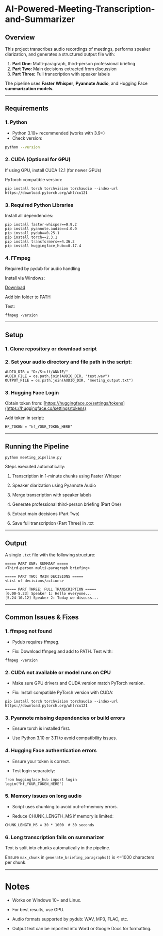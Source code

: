 # AI-Powered-Meeting-Transcription-and-Summarizer

## Overview
This project transcribes audio recordings of meetings, performs speaker diarization, and generates a structured output file with:

1. **Part One:** Multi-paragraph, third-person professional briefing  
2. **Part Two:** Main decisions extracted from discussion  
3. **Part Three:** Full transcription with speaker labels  

The pipeline uses **Faster Whisper**, **Pyannote Audio**, and Hugging Face **summarization models**.

---

## Requirements

### 1. Python

- Python 3.10+ recommended (works with 3.9+)  
- Check version:
```bash
python --version
```

### 2. CUDA (Optional for GPU)

If using GPU, install CUDA 12.1 (for newer GPUs)

PyTorch compatible version:
```
pip install torch torchvision torchaudio --index-url https://download.pytorch.org/whl/cu121
```

### 3. Required Python Libraries

Install all dependencies:
```
pip install faster-whisper==0.9.2
pip install pyannote.audio==4.0.0
pip install pydub==0.25.1
pip install torch==2.3.1
pip install transformers==4.36.2
pip install huggingface_hub==0.17.4
```
### 4. FFmpeg

Required by pydub for audio handling

Install via Windows:

[Download](https://ffmpeg.org/download.html)

Add bin folder to PATH

Test:
```
ffmpeg -version
```

---

## Setup

### 1. Clone repository or download script

### 2. Set your audio directory and file path in the script:
```
AUDIO_DIR = "D:/Stuff/ANNIE/"
AUDIO_FILE = os.path.join(AUDIO_DIR, "test.wav")
OUTPUT_FILE = os.path.join(AUDIO_DIR, "meeting_output.txt")
```

### 3. Hugging Face Login

Obtain token from: [https://huggingface.co/settings/tokens](https://huggingface.co/settings/tokens)

Add token in script:
```
HF_TOKEN = "hf_YOUR_TOKEN_HERE"
```

---

## Running the Pipeline
```
python meeting_pipeline.py
```

Steps executed automatically:

1. Transcription in 1-minute chunks using Faster Whisper

2. Speaker diarization using Pyannote Audio

3. Merge transcription with speaker labels

4. Generate professional third-person briefing (Part One)

5. Extract main decisions (Part Two)

6. Save full transcription (Part Three) in .txt

---

## Output

A single `.txt` file with the following structure:
```
===== PART ONE: SUMMARY =====
<Third-person multi-paragraph briefing>

===== PART TWO: MAIN DECISIONS =====
<List of decisions/actions>

===== PART THREE: FULL TRANSCRIPTION =====
[0.00-5.23] Speaker 1: Hello everyone...
[5.24-10.12] Speaker 2: Today we discuss...
```

---

## Common Issues & Fixes
### 1. ffmpeg not found

- Pydub requires ffmpeg.

- Fix: Download ffmpeg and add to PATH. Test with:
```
ffmpeg -version
```

### 2. CUDA not available or model runs on CPU

- Make sure GPU drivers and CUDA version match PyTorch version.

- Fix: Install compatible PyTorch version with CUDA:
```
pip install torch torchvision torchaudio --index-url https://download.pytorch.org/whl/cu121
```

### 3. Pyannote missing dependencies or build errors

- Ensure torch is installed first.

- Use Python 3.10 or 3.11 to avoid compatibility issues.

### 4. Hugging Face authentication errors

- Ensure your token is correct.

- Test login separately:
```
from huggingface_hub import login
login("hf_YOUR_TOKEN_HERE")
```

### 5. Memory issues on long audio

- Script uses chunking to avoid out-of-memory errors.

- Reduce CHUNK_LENGTH_MS if memory is limited:
```
CHUNK_LENGTH_MS = 30 * 1000  # 30 seconds
```

### 6. Long transcription fails on summarizer

Text is split into chunks automatically in the pipeline.

Ensure `max_chunk` in `generate_briefing_paragraphs()` is <=1000 characters per chunk.

---

# Notes

- Works on Windows 10+ and Linux.

- For best results, use GPU.

- Audio formats supported by pydub: WAV, MP3, FLAC, etc.

- Output text can be imported into Word or Google Docs for formatting.
